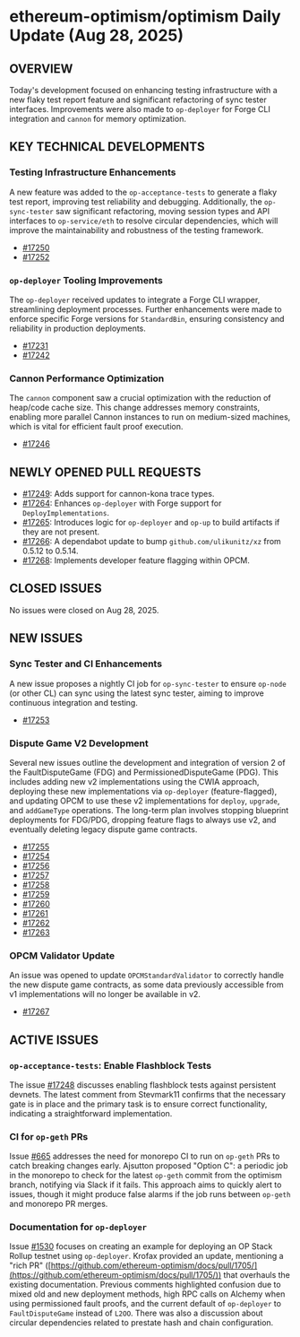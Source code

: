 # ethereum-optimism/optimism Daily Update (Aug 28, 2025)
## OVERVIEW 
Today's development focused on enhancing testing infrastructure with a new flaky test report feature and significant refactoring of sync tester interfaces. Improvements were also made to `op-deployer` for Forge CLI integration and `cannon` for memory optimization.

## KEY TECHNICAL DEVELOPMENTS

### Testing Infrastructure Enhancements
A new feature was added to the `op-acceptance-tests` to generate a flaky test report, improving test reliability and debugging. Additionally, the `op-sync-tester` saw significant refactoring, moving session types and API interfaces to `op-service/eth` to resolve circular dependencies, which will improve the maintainability and robustness of the testing framework.
- [#17250](https://github.com/ethereum-optimism/optimism/pull/17250)
- [#17252](https://github.com/ethereum-optimism/optimism/pull/17252)

### `op-deployer` Tooling Improvements
The `op-deployer` received updates to integrate a Forge CLI wrapper, streamlining deployment processes. Further enhancements were made to enforce specific Forge versions for `StandardBin`, ensuring consistency and reliability in production deployments.
- [#17231](https://github.com/ethereum-optimism/optimism/pull/17231)
- [#17242](https://github.com/ethereum-optimism/optimism/pull/17242)

### Cannon Performance Optimization
The `cannon` component saw a crucial optimization with the reduction of heap/code cache size. This change addresses memory constraints, enabling more parallel Cannon instances to run on medium-sized machines, which is vital for efficient fault proof execution.
- [#17246](https://github.com/ethereum-optimism/optimism/pull/17246)

## NEWLY OPENED PULL REQUESTS
- [#17249](https://github.com/ethereum-optimism/optimism/pull/17249): Adds support for cannon-kona trace types.
- [#17264](https://github.com/ethereum-optimism/optimism/pull/17264): Enhances `op-deployer` with Forge support for `DeployImplementations`.
- [#17265](https://github.com/ethereum-optimism/optimism/pull/17265): Introduces logic for `op-deployer` and `op-up` to build artifacts if they are not present.
- [#17266](https://github.com/ethereum-optimism/optimism/pull/17266): A dependabot update to bump `github.com/ulikunitz/xz` from 0.5.12 to 0.5.14.
- [#17268](https://github.com/ethereum-optimism/optimism/pull/17268): Implements developer feature flagging within OPCM.

## CLOSED ISSUES
No issues were closed on Aug 28, 2025.

## NEW ISSUES

### Sync Tester and CI Enhancements
A new issue proposes a nightly CI job for `op-sync-tester` to ensure `op-node` (or other CL) can sync using the latest sync tester, aiming to improve continuous integration and testing.
- [#17253](https://github.com/ethereum-optimism/optimism/issues/17253)

### Dispute Game V2 Development
Several new issues outline the development and integration of version 2 of the FaultDisputeGame (FDG) and PermissionedDisputeGame (PDG). This includes adding new v2 implementations using the CWIA approach, deploying these new implementations via `op-deployer` (feature-flagged), and updating OPCM to use these v2 implementations for `deploy`, `upgrade`, and `addGameType` operations. The long-term plan involves stopping blueprint deployments for FDG/PDG, dropping feature flags to always use v2, and eventually deleting legacy dispute game contracts.
- [#17255](https://github.com/ethereum-optimism/optimism/issues/17255)
- [#17254](https://github.com/ethereum-optimism/optimism/issues/17254)
- [#17256](https://github.com/ethereum-optimism/optimism/issues/17256)
- [#17257](https://github.com/ethereum-optimism/optimism/issues/17257)
- [#17258](https://github.com/ethereum-optimism/optimism/issues/17258)
- [#17259](https://github.com/ethereum-optimism/optimism/issues/17259)
- [#17260](https://github.com/ethereum-optimism/optimism/issues/17260)
- [#17261](https://github.com/ethereum-optimism/optimism/issues/17261)
- [#17262](https://github.com/ethereum-optimism/optimism/issues/17262)
- [#17263](https://github.com/ethereum-optimism/optimism/issues/17263)

### OPCM Validator Update
An issue was opened to update `OPCMStandardValidator` to correctly handle the new dispute game contracts, as some data previously accessible from v1 implementations will no longer be available in v2.
- [#17267](https://github.com/ethereum-optimism/optimism/issues/17267)

## ACTIVE ISSUES

### `op-acceptance-tests`: Enable Flashblock Tests
The issue [#17248](https://github.com/ethereum-optimism/optimism/issues/17248) discusses enabling flashblock tests against persistent devnets. The latest comment from Stevmark11 confirms that the necessary gate is in place and the primary task is to ensure correct functionality, indicating a straightforward implementation.

### CI for `op-geth` PRs
Issue [#665](https://github.com/ethereum-optimism/optimism/issues/665) addresses the need for monorepo CI to run on `op-geth` PRs to catch breaking changes early. Ajsutton proposed "Option C": a periodic job in the monorepo to check for the latest `op-geth` commit from the optimism branch, notifying via Slack if it fails. This approach aims to quickly alert to issues, though it might produce false alarms if the job runs between `op-geth` and monorepo PR merges.

### Documentation for `op-deployer`
Issue [#1530](https://github.com/ethereum-optimism/optimism/issues/1530) focuses on creating an example for deploying an OP Stack Rollup testnet using `op-deployer`. Krofax provided an update, mentioning a "rich PR" ([https://github.com/ethereum-optimism/docs/pull/1705/](https://github.com/ethereum-optimism/docs/pull/1705/)) that overhauls the existing documentation. Previous comments highlighted confusion due to mixed old and new deployment methods, high RPC calls on Alchemy when using permissioned fault proofs, and the current default of `op-deployer` to `FaultDisputeGame` instead of `L2OO`. There was also a discussion about circular dependencies related to prestate hash and chain configuration.